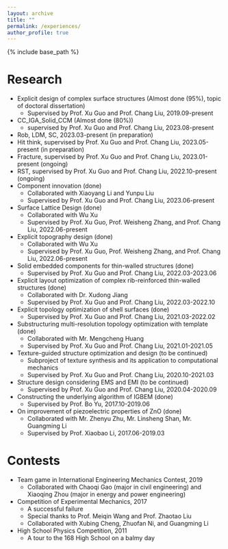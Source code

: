 ```yaml
---
layout: archive
title: ""
permalink: /experiences/
author_profile: true
---
```



{% include base_path %}

Research
======
* Explicit design of complex surface structures (Almost done (95%), topic of doctoral dissertation)
  * Supervised by Prof. Xu Guo and Prof. Chang Liu, 2019.09-present
* CC_IGA_Solid_CCM (Almost done (80%))
  * supervised by Prof. Xu Guo and Prof. Chang Liu, 2023.08-present
* Rob, LDM, SC, 2023.03-present (in preparation)
* Hit think, supervised by Prof. Xu Guo and Prof. Chang Liu, 2023.05-present (in preparation)
* Fracture, supervised by Prof. Xu Guo and Prof. Chang Liu, 2023.01-present (ongoing)
* RST, supervised by Prof. Xu Guo and Prof. Chang Liu, 2022.10-present (ongoing)
* Component innovation (done)
  * Collaborated with Xiaoyang Li and Yunpu Liu
  * Supervised by Prof. Xu Guo and Prof. Chang Liu, 2023.06-present
* Surface Lattice Design (done)
  * Collaborated with Wu Xu
  * Supervised by Prof. Xu Guo, Prof. Weisheng Zhang, and Prof. Chang Liu, 2022.06-present
* Explicit topography design (done)
  * Collaborated with Wu Xu
  * Supervised by Prof. Xu Guo, Prof. Weisheng Zhang, and Prof. Chang Liu, 2022.06-present
* Solid embedded components for thin-walled structures (done)
  * Supervised by Prof. Xu Guo and Prof. Chang Liu, 2022.03-2023.06
* Explicit layout optimization of complex rib-reinforced thin-walled structures (done)
  * Collaborated with Dr. Xudong Jiang
  * Supervised by Prof. Xu Guo and Prof. Chang Liu, 2022.03-2022.10
* Explicit topology optimization of shell surfaces (done)
  * Supervised by Prof. Xu Guo and Prof. Chang Liu, 2021.03-2022.02
* Substructuring multi-resolution topology optimization with template (done)
  * Collaborated with Mr. Mengcheng Huang
  * Supervised by Prof. Xu Guo and Prof. Chang Liu, 2021.01-2021.05
* Texture-guided structure optimization and design (to be continued)
  * Subproject of texture synthesis and its application to computational mechanics
  * Supervised by Prof. Xu Guo and Prof. Chang Liu, 2020.10-2021.03
* Structure design considering EMS and EMI (to be continued)
  * Supervised by Prof. Xu Guo and Prof. Chang Liu,  2020.04-2020.09
* Constructing the underlying algorithm of IGBEM (done)
  * Supervised by Prof. Bo Yu, 2017.10-2019.06
* On improvement of piezoelectric properties of ZnO (done)
  * Collaborated with Mr. Zhenyu Zhu, Mr. Linsheng Shan, Mr. Guangming Li
  * Supervised by Prof. Xiaobao Li, 2017.06-2019.03

Contests
======
* Team game in International Engineering Mechanics Contest, 2019
  * Collaborated with Chaoqi Gao (major in civil engineering) and Xiaoqing Zhou (major in energy and power engineering)
* Competition of Experimental Mechanics, 2017
  * A successful failure
  * Special thanks to Prof. Meiqin Wang and Prof. Zhaotao Liu
  * Collaborated with Xubing Cheng, Zhuofan Ni, and Guangming Li
* High School Physics Competition, 2011
  * A tour to the 168 High School on a balmy day